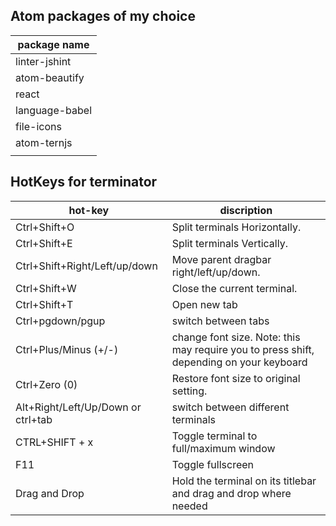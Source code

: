 Atom packages of my choice
---
|package name|
|-----|
|linter-jshint|
|atom-beautify|
|react|
|language-babel|
|file-icons|
|atom-ternjs|
||

HotKeys for terminator
---

|hot-key|discription|
|---|---|
|Ctrl+Shift+O|Split terminals Horizontally.|
| Ctrl+Shift+E |Split terminals Vertically.|
| Ctrl+Shift+Right/Left/up/down| Move parent dragbar right/left/up/down.|
| Ctrl+Shift+W|Close the current terminal.|
| Ctrl+Shift+T | Open new tab|
| Ctrl+pgdown/pgup | switch between tabs|
| Ctrl+Plus/Minus (+/-)| change font  size. Note: this may require you to press shift, depending on your keyboard|
|Ctrl+Zero (0) |Restore font size to original setting.|
|Alt+Right/Left/Up/Down or ctrl+tab | switch between different terminals|
|CTRL+SHIFT + x|Toggle terminal to full/maximum window|
|F11|Toggle fullscreen|
|Drag and Drop| Hold the terminal on its titlebar and drag and drop where needed|
